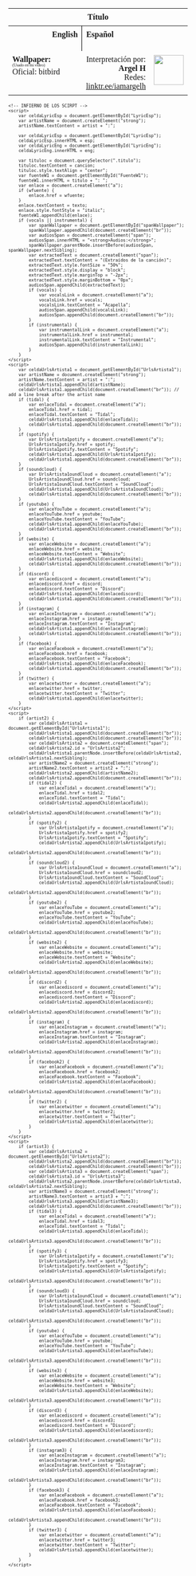 <html>
<!-- VARIABLES -->
<script>
    //CANCION
    var cancion = "San Holo, Chet Porter - You’ve Changed, I’ve Changed";
    //
    //WALLPAPER
    var titulo = "Artstation";
    var texto = "Yun Yin";
    var wfuente = "";
    //
    //PISTAS
    var vocals = "";
    var instrumental = "";
    //
    //ARTISTA 1
    var artist = "Artista";
    var tidal = "a";
    var spotify = "";
    var instagram = "";
    var twitter = "";
    var soundcloud = "";
    var website = "";
    var facebook = "";
    var youtube = "";
    var discord = "";
    //
    //ARTISTA 2
    var artist2 = "";
    var tidal2 = "";
    var spotify2 = "";
    var instagram2 = "";
    var twitter2 = "";
    var soundcloud2 = "";
    var website2 = "";
    var facebook2 = "";
    var youtube2 = "";
    var discord2 = "";
    //
    //ARTISTA 3
    var artist3 = "";
    var tidal3 = "";
    var spotify3 = "";
    var instagram3 = "";
    var twitter3 = "";
    var soundcloud3 = "";
    var website3 = "";
    var facebook3 = "";
    var youtube3 = "";
    var discord3 = "";
    //
    //LYRICS
    var eng = "I Don't Wanna Lose My Mind Again<br>I Remember Every Word You Said<br>If There Was A Way, I Would Go Back<br>If There Was A Way, I Would Go Back<br>I Don't Wanna Lose My Mind Again<br>Even If I Try, I Can't Forget<br>If There Was A Way, I Would Go Back<br>If There Was A Way, I Would Go Back<br>You've Changed, I've Changed<br>You've Changed, It's Not The Same<br>You've Changed, I've Changed<br>You've Changed, It's Not The Same<br>I Don't Wanna Lose My Mind Again<br>I Remember Every Word You Said<br>If There Was A Way, I Would Go Back<br>If There Was A Way, I Would Go Back<br>You've Changed, I've Changed<br>You've Changed, It's Not The Same<br>You've Changed, I've Changed<br>You've Changed, It's Not The Same<br>It's Not The Same<br>You've Changed, I've Changed<br>You've Changed, It's Not The Same<br>It's Not The Same<br>You've Changed, I've Changed<br>You've Changed, It's Not The Same<br>You've Changed, I've Changed<br>You've Changed";
    var esp = "No Quiero Enloquecer Otra Vez<br>Aún Recuerdo Cada Palabra Que Dijiste<br>Si Pudiera, Volvería Atrás<br>Si Hubiese La Manera, Regresaría Contigo<br>No Quiero Perder La Razón Como Antes<br>Aunque Lo Intento, No Puedo Olvidar<br>Si Hubiese La Manera, Regresaría Contigo<br>Si Pudiera, Volvería Atrás<br>Tú Has Cambiado, Yo He Cambiado<br>Has Cambiado, Y No Es Lo Mismo<br>Has Cambiado, He Cambiado<br>Tú Has Cambiado, Es Tan Distinto<br>No Quiero Enloquecer Otra Vez<br>Aún Recuerdo Cada Palabra Que Dijiste<br>Si Pudiera, Volvería Atrás<br>Si Hubiese La Manera, Regresaría Contigo<br>Tú Has Cambiado, Yo He Cambiado<br>Has Cambiado, No Es Lo Mismo<br>Has Cambiado, He Cambiado<br>Te Has Transformado, Es Tan Distinto<br>No Es Lo Mismo<br>Tú Has Cambiado, Hemos Cambiado<br>Has Cambiado, No Es Lo Mismo<br>Es Tan Distinto<br>Tú Has Cambiado, Yo He Cambiado<br>Has Cambiado, No Es Lo Mismo<br>Has Cambiado, He Cambiado<br>Ya No Eres La Misma.";
</script>
<head>
<style>
body {
    font-family: "Times New Roman", Times, serif;
    font-size: 62.5%;
    width: 100%;
}
table {
    border-collapse: collapse;
    font-size: 1rem;
    width: 100%;
}
th, td {
  padding: 8px;
}
.titulo {
  text-align: center;
}
.ingles {
  text-align: right;
  width: 50%;
}
.espanol {
  text-align: left;
  width: 50%;
}
.borde-derecho {
  border-right: 1px solid black;
}
.mitad-tamano {
  font-size: 50%;
  display: block;
  margin-top: -2px;
  margin-bottom: 0px;
}
.top-align {
  vertical-align: top;
}
</style>
</head>

<!-- CUERPO CON LA TABLA -->
<body>
    <table>
        <tr>
            <th colspan="4" class="titulo">Título</th>
        </tr>
        <tr>
            <th colspan="2" class="ingles borde-derecho">English</th>
            <th colspan="2" class="espanol">Español</th>
        </tr>
        <tr>
            <td colspan="2" class="ingles borde-derecho"><a id="LyricEng"></a></td>
            <td colspan="2" class="espanol"><a id="LyricEsp"></a></td>
        </tr>
        <tr>
            <td class="top-align"><span id="spanWallpaper"><b>Wallpaper:</b><span class="mitad-tamano">(Usado en mi
                        video)</span><span id="FuenteW1">Oficial: bitbird</span></span></td>
            <td class="top-align"><span id="UrlsArtista1"></span></td>
            <td class="top-align" style="text-align: right;">Interpretación por: <b>Argel H</b><br>Redes:<br><a
                    href="https://linktr.ee/iamargelh">linktr.ee/iamargelh</a></td>
            <td class="top-align"><img src="https://files.catbox.moe/g6qk73.gif" width="60" height="60"></td>
        </tr>
    </table>


    <!-- INFIERNO DE LOS SCIRPT -->
    <script>
        var celdaLyricEsp = document.getElementById("LyricEsp");
        var artistName = document.createElement("strong");
        artistName.textContent = artist + ":";

        var celdaLyricEsp = document.getElementById("LyricEsp");
        celdaLyricEsp.innerHTML = esp;
        var celdaLyricEng = document.getElementById("LyricEng");
        celdaLyricEng.innerHTML = eng;

        var tituloc = document.querySelector(".titulo");
        tituloc.textContent = cancion;
        tituloc.style.textAlign = "center";
        var fuenteW1 = document.getElementById("FuenteW1");
        fuenteW1.innerHTML = titulo + ": ";
        var enlace = document.createElement("a");
        if (wfuente) {
            enlace.href = wfuente;
        }
        enlace.textContent = texto;
        enlace.style.fontStyle = "italic";
        fuenteW1.appendChild(enlace);
        if (vocals || instrumental) {
            var spanWallpaper = document.getElementById("spanWallpaper");
            spanWallpaper.appendChild(document.createElement("br"));
            var audiosSpan = document.createElement("span");
            audiosSpan.innerHTML = "<strong>Audios:</strong>";
            spanWallpaper.parentNode.insertBefore(audiosSpan, spanWallpaper.nextSibling);
            var extractedText = document.createElement("span");
            extractedText.textContent = "(Extraídos de la canción)";
            extractedText.style.fontSize = "50%";
            extractedText.style.display = "block";
            extractedText.style.marginTop = "-2px";
            extractedText.style.marginBottom = "0px";
            audiosSpan.appendChild(extractedText);
            if (vocals) {
                var vocalsLink = document.createElement("a");
                vocalsLink.href = vocals;
                vocalsLink.textContent = "Acapella";
                audiosSpan.appendChild(vocalsLink);
                audiosSpan.appendChild(document.createElement("br"));
            }
            if (instrumental) {
                var instrumentalLink = document.createElement("a");
                instrumentalLink.href = instrumental;
                instrumentalLink.textContent = "Instrumental";
                audiosSpan.appendChild(instrumentalLink);
            }
        }
    </script>
    <script>
        var celdaUrlsArtista1 = document.getElementById("UrlsArtista1");
        var artistName = document.createElement("strong");
        artistName.textContent = artist + ":";
        celdaUrlsArtista1.appendChild(artistName);
        celdaUrlsArtista1.appendChild(document.createElement("br")); // add a line break after the artist name
        if (tidal) {
            var enlaceTidal = document.createElement("a");
            enlaceTidal.href = tidal;
            enlaceTidal.textContent = "Tidal";
            celdaUrlsArtista1.appendChild(enlaceTidal);
            celdaUrlsArtista1.appendChild(document.createElement("br"));
        }
        if (spotify) {
            var UrlsArtista1potify = document.createElement("a");
            UrlsArtista1potify.href = spotify;
            UrlsArtista1potify.textContent = "Spotify";
            celdaUrlsArtista1.appendChild(UrlsArtista1potify);
            celdaUrlsArtista1.appendChild(document.createElement("br"));
        }
        if (soundcloud) {
            var UrlsArtista1oundCloud = document.createElement("a");
            UrlsArtista1oundCloud.href = soundcloud;
            UrlsArtista1oundCloud.textContent = "SoundCloud";
            celdaUrlsArtista1.appendChild(UrlsArtista1oundCloud);
            celdaUrlsArtista1.appendChild(document.createElement("br"));
        }
        if (youtube) {
            var enlaceYouTube = document.createElement("a");
            enlaceYouTube.href = youtube;
            enlaceYouTube.textContent = "YouTube";
            celdaUrlsArtista1.appendChild(enlaceYouTube);
            celdaUrlsArtista1.appendChild(document.createElement("br"));
        }
        if (website) {
            var enlaceWebsite = document.createElement("a");
            enlaceWebsite.href = website;
            enlaceWebsite.textContent = "Website";
            celdaUrlsArtista1.appendChild(enlaceWebsite);
            celdaUrlsArtista1.appendChild(document.createElement("br"));
        }
        if (discord) {
            var enlacediscord = document.createElement("a");
            enlacediscord.href = discord;
            enlacediscord.textContent = "Discord";
            celdaUrlsArtista1.appendChild(enlacediscord);
            celdaUrlsArtista1.appendChild(document.createElement("br"));
        }
        if (instagram) {
            var enlaceInstagram = document.createElement("a");
            enlaceInstagram.href = instagram;
            enlaceInstagram.textContent = "Instagram";
            celdaUrlsArtista1.appendChild(enlaceInstagram);
            celdaUrlsArtista1.appendChild(document.createElement("br"));
        }
        if (facebook) {
            var enlaceFacebook = document.createElement("a");
            enlaceFacebook.href = facebook;
            enlaceFacebook.textContent = "Facebook";
            celdaUrlsArtista1.appendChild(enlaceFacebook);
            celdaUrlsArtista1.appendChild(document.createElement("br"));
        }
        if (twitter) {
            var enlacetwitter = document.createElement("a");
            enlacetwitter.href = twitter;
            enlacetwitter.textContent = "Twitter";
            celdaUrlsArtista1.appendChild(enlacetwitter);
        }
    </script>
    <script>
        if (artist2) {
            var celdaUrlsArtista1 = document.getElementById("UrlsArtista1");
            celdaUrlsArtista1.appendChild(document.createElement("br"));
            celdaUrlsArtista1.appendChild(document.createElement("br"));
            var celdaUrlsArtista2 = document.createElement("span");
            celdaUrlsArtista2.id = "UrlsArtista2";
            celdaUrlsArtista1.parentNode.insertBefore(celdaUrlsArtista2, celdaUrlsArtista1.nextSibling);
            var artistName2 = document.createElement("strong");
            artistName2.textContent = artist2 + ":";
            celdaUrlsArtista2.appendChild(artistName2);
            celdaUrlsArtista2.appendChild(document.createElement("br"));
            if (tidal2) {
                var enlaceTidal = document.createElement("a");
                enlaceTidal.href = tidal2;
                enlaceTidal.textContent = "Tidal";
                celdaUrlsArtista2.appendChild(enlaceTidal);
                celdaUrlsArtista2.appendChild(document.createElement("br"));
            }
            if (spotify2) {
                var UrlsArtista1potify = document.createElement("a");
                UrlsArtista1potify.href = spotify2;
                UrlsArtista1potify.textContent = "Spotify";
                celdaUrlsArtista2.appendChild(UrlsArtista1potify);
                celdaUrlsArtista2.appendChild(document.createElement("br"));
            }
            if (soundcloud2) {
                var UrlsArtista1oundCloud = document.createElement("a");
                UrlsArtista1oundCloud.href = soundcloud2;
                UrlsArtista1oundCloud.textContent = "SoundCloud";
                celdaUrlsArtista2.appendChild(UrlsArtista1oundCloud);
                celdaUrlsArtista2.appendChild(document.createElement("br"));
            }
            if (youtube2) {
                var enlaceYouTube = document.createElement("a");
                enlaceYouTube.href = youtube2;
                enlaceYouTube.textContent = "YouTube";
                celdaUrlsArtista2.appendChild(enlaceYouTube);
                celdaUrlsArtista2.appendChild(document.createElement("br"));
            }
            if (website2) {
                var enlaceWebsite = document.createElement("a");
                enlaceWebsite.href = website;
                enlaceWebsite.textContent = "Website";
                celdaUrlsArtista2.appendChild(enlaceWebsite);
                celdaUrlsArtista2.appendChild(document.createElement("br"));
            }
            if (discord2) {
                var enlacediscord = document.createElement("a");
                enlacediscord.href = discord2;
                enlacediscord.textContent = "Discord";
                celdaUrlsArtista2.appendChild(enlacediscord);
                celdaUrlsArtista2.appendChild(document.createElement("br"));
            }
            if (instagram) {
                var enlaceInstagram = document.createElement("a");
                enlaceInstagram.href = instagram;
                enlaceInstagram.textContent = "Instagram";
                celdaUrlsArtista2.appendChild(enlaceInstagram);
                celdaUrlsArtista2.appendChild(document.createElement("br"));
            }
            if (facebook2) {
                var enlaceFacebook = document.createElement("a");
                enlaceFacebook.href = facebook2;
                enlaceFacebook.textContent = "Facebook";
                celdaUrlsArtista2.appendChild(enlaceFacebook);
                celdaUrlsArtista2.appendChild(document.createElement("br"));
            }
            if (twitter2) {
                var enlacetwitter = document.createElement("a");
                enlacetwitter.href = twitter2;
                enlacetwitter.textContent = "Twitter";
                celdaUrlsArtista2.appendChild(enlacetwitter);
            }
        }
    </script>
    <script>
        if (artist3) {
            var celdaUrlsArtista2 = document.getElementById("UrlsArtista2");
            celdaUrlsArtista2.appendChild(document.createElement("br"));
            celdaUrlsArtista2.appendChild(document.createElement("br"));
            var celdaUrlsArtista3 = document.createElement("span");
            celdaUrlsArtista3.id = "UrlsArtista3";
            celdaUrlsArtista2.parentNode.insertBefore(celdaUrlsArtista3, celdaUrlsArtista2.nextSibling);
            var artistName3 = document.createElement("strong");
            artistName3.textContent = artist3 + ":";
            celdaUrlsArtista3.appendChild(artistName3);
            celdaUrlsArtista3.appendChild(document.createElement("br"));
            if (tidal3) {
                var enlaceTidal = document.createElement("a");
                enlaceTidal.href = tidal3;
                enlaceTidal.textContent = "Tidal";
                celdaUrlsArtista3.appendChild(enlaceTidal);
                celdaUrlsArtista3.appendChild(document.createElement("br"));
            }
            if (spotify3) {
                var UrlsArtista1potify = document.createElement("a");
                UrlsArtista1potify.href = spotify3;
                UrlsArtista1potify.textContent = "Spotify";
                celdaUrlsArtista3.appendChild(UrlsArtista1potify);
                celdaUrlsArtista3.appendChild(document.createElement("br"));
            }
            if (soundcloud3) {
                var UrlsArtista1oundCloud = document.createElement("a");
                UrlsArtista1oundCloud.href = soundcloud;
                UrlsArtista1oundCloud.textContent = "SoundCloud";
                celdaUrlsArtista3.appendChild(UrlsArtista1oundCloud);
                celdaUrlsArtista3.appendChild(document.createElement("br"));
            }
            if (youtube) {
                var enlaceYouTube = document.createElement("a");
                enlaceYouTube.href = youtube;
                enlaceYouTube.textContent = "YouTube";
                celdaUrlsArtista3.appendChild(enlaceYouTube);
                celdaUrlsArtista3.appendChild(document.createElement("br"));
            }
            if (website3) {
                var enlaceWebsite = document.createElement("a");
                enlaceWebsite.href = website3;
                enlaceWebsite.textContent = "Website";
                celdaUrlsArtista3.appendChild(enlaceWebsite);
                celdaUrlsArtista3.appendChild(document.createElement("br"));
            }
            if (discord3) {
                var enlacediscord = document.createElement("a");
                enlacediscord.href = discord3;
                enlacediscord.textContent = "Discord";
                celdaUrlsArtista3.appendChild(enlacediscord);
                celdaUrlsArtista3.appendChild(document.createElement("br"));
            }
            if (instagram3) {
                var enlaceInstagram = document.createElement("a");
                enlaceInstagram.href = instagram3;
                enlaceInstagram.textContent = "Instagram";
                celdaUrlsArtista3.appendChild(enlaceInstagram);
                celdaUrlsArtista3.appendChild(document.createElement("br"));
            }
            if (facebook3) {
                var enlaceFacebook = document.createElement("a");
                enlaceFacebook.href = facebook3;
                enlaceFacebook.textContent = "Facebook";
                celdaUrlsArtista3.appendChild(enlaceFacebook);
                celdaUrlsArtista3.appendChild(document.createElement("br"));
            }
            if (twitter3) {
                var enlacetwitter = document.createElement("a");
                enlacetwitter.href = twitter3;
                enlacetwitter.textContent = "Twitter";
                celdaUrlsArtista3.appendChild(enlacetwitter);
            }
        }
    </script>
</body>
</html>